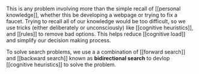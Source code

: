 This is any problem involving more than the simple recall of [[personal knowledge]], whether this be developing a webpage or trying to fix a faucet. Trying to recall all of our knowledge would be too difficult, so we use tricks (either deliberately or unconsciously) like [[cognitive heuristics]], and [[rules]] to remove bad options. This helps reduce [[cognitive load]] and simplify our decision making process.

To solve search problems, we use a a combination of [[forward search]] and [[backward search]] known as **bidirectional search** to devlop [[cognitive heuristics]] to solve the problem. 